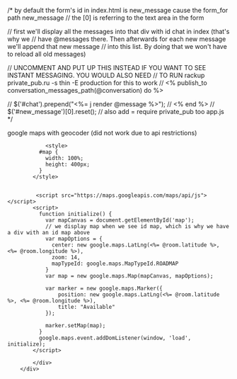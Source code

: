 

/*
by default the form's id in index.html is new_message cause the form_for path new_message
// the [0] is referring to the text area in the form

// first we'll display all the messages into that div with id chat in index (that's why we
// have @messages there. Then afterwards for each new message we'll append that new message
// into this list. By doing that we won't have to reload all old messages)

// UNCOMMENT AND PUT UP THIS INSTEAD IF YOU WANT TO SEE INSTANT MESSAGING. YOU WOULD ALSO NEED
// TO RUN rackup private_pub.ru -s thin -E production for this to work
// <% publish_to conversation_messages_path(@conversation) do %>

// 		$('#chat').prepend("<%= j render @message %>");
// <% end %>
// 	$('#new_message')[0].reset();
// also add = require private_pub too app.js
*/


google maps with geocoder (did not work due to api restrictions)


<div class="row">
			<div class="col-md-12">
				<div id="map"></div>

				<style>
		      #map {
		        width: 100%;
		        height: 400px;
		      }
		    </style>


		     <script src="https://maps.googleapis.com/maps/api/js"></script>
		    <script>
		      function initialize() {
		        var mapCanvas = document.getElementById('map');
		        // we display map when we see id map, which is why we have a div with an id map above
		        var mapOptions = {
		          center: new google.maps.LatLng(<%= @room.latitude %>, <%= @room.longitude %>),
		          zoom: 14,
		          mapTypeId: google.maps.MapTypeId.ROADMAP
		        }
		        var map = new google.maps.Map(mapCanvas, mapOptions);

		        var marker = new google.maps.Marker({
		        	position: new google.maps.LatLng(<%= @room.latitude %>, <%= @room.longitude %>),
		        	title: "Available" 
		        });

		        marker.setMap(map);
		      }
		      google.maps.event.addDomListener(window, 'load', initialize);
		    </script>

			</div>
		</div>